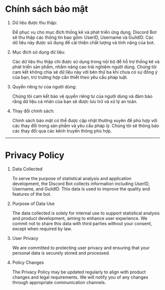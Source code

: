 # Chính sách bảo mật
1. Dữ liệu được thu thập:

    Để phục vụ cho mục đích thống kê và phát triển ứng dụng, Discord Bot sẽ thu thập các thông tin bao gồm: UserID, Username và GuildID. Các dữ liệu này được sử dụng để cải thiện chất lượng và tính năng của bot.

2. Mục đích sử dụng dữ liệu:

    Các dữ liệu thu thập chỉ được sử dụng trong nội bộ để hỗ trợ thống kê và phát triển sản phẩm, nhằm nâng cao trải nghiệm người dùng. Chúng tôi cam kết không chia sẻ dữ liệu này với bên thứ ba khi chưa có sự đồng ý của bạn, trừ trường hợp cần thiết theo yêu cầu pháp luật.

3. Quyền riêng tư của người dùng:

    Chúng tôi cam kết bảo vệ quyền riêng tư của người dùng và đảm bảo rằng dữ liệu cá nhân của bạn sẽ được lưu trữ và xử lý an toàn.

4. Thay đổi chính sách:

    Chính sách bảo mật có thể được cập nhật thường xuyên để phù hợp với các thay đổi trong sản phẩm và yêu cầu pháp lý. Chúng tôi sẽ thông báo các thay đổi qua các kênh truyền thông phù hợp.

-----

# Privacy Policy

1. Data Collected

    To serve the purpose of statistical analysis and application development, the Discord Bot collects information including UserID, Username, and GuildID. This data is used to improve the quality and features of the bot.

2. Purpose of Data Use

    The data collected is solely for internal use to support statistical analysis and product development, aiming to enhance user experience. We commit not to share this data with third parties without your consent, except when required by law.

3. User Privacy

    We are committed to protecting user privacy and ensuring that your personal data is securely stored and processed.

3. Policy Changes

    The Privacy Policy may be updated regularly to align with product changes and legal requirements. We will notify you of any changes through appropriate communication channels.